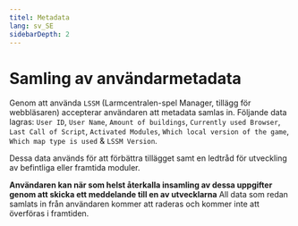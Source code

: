 ```yaml
---
titel: Metadata
lang: sv_SE
sidebarDepth: 2
---
```


# Samling av användarmetadata

Genom att använda `LSSM` (Larmcentralen-spel Manager, tillägg för webbläsaren) accepterar användaren att metadata samlas in. Följande data lagras: `User ID`, `User Name`, `Amount of buildings`, `Currently used Browser`, `Last Call of Script`, `Activated Modules`, `Which local version of the game`, `Which map type is used` & `LSSM Version`.

Dessa data används för att förbättra tillägget samt en ledtråd för utveckling av befintliga eller framtida moduler.

**Användaren kan när som helst återkalla insamling av dessa uppgifter genom att skicka ett meddelande till en av utvecklarna** All data som redan samlats in från användaren kommer att raderas och kommer inte att överföras i framtiden.
